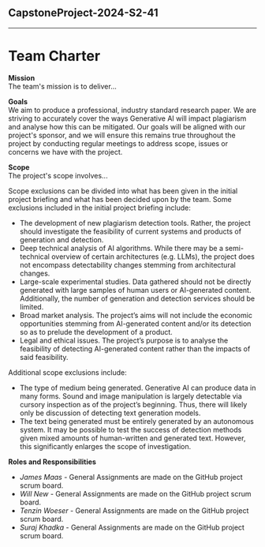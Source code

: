 ## CapstoneProject-2024-S2-41
---
# Team Charter

**Mission**\
The team's mission is to deliver...

**Goals**\
We aim to produce a professional, industry standard research paper. We are striving to accurately cover the ways Generative AI will impact plagiarism and analyse how this can be mitigated.
Our goals will be aligned with our project's sponsor, and we will ensure this remains true throughout the project by conducting regular meetings to address scope, issues or concerns we have with the project.

**Scope**\
The project's scope involves...

Scope exclusions can be divided into what has been given in the initial project briefing and what has been decided upon by the team.
Some exclusions included in the initial project briefing include:
- The development of new plagiarism detection tools. Rather, the project should investigate the feasibility of current systems and products of generation and detection.
- Deep technical analysis of AI algorithms. While there may be a semi-technical overview of certain architectures (e.g. LLMs), the project does not encompass detectability changes stemming from architectural changes. 
- Large-scale experimental studies. Data gathered should not be directly generated with large samples of human users or AI-generated content. Additionally, the number of generation and detection services should be limited. 
- Broad market analysis. The project’s aims will not include the economic opportunities stemming from AI-generated content and/or its detection so as to prelude the development of a product. 
- Legal and ethical issues. The project’s purpose is to analyse the feasibility of detecting AI-generated content rather than the impacts of said feasibility.

Additional scope exclusions include:
- The type of medium being generated. Generative AI can produce data in many forms. Sound and image manipulation is largely detectable via cursory inspection as of the project’s beginning. Thus, there will likely only be discussion of detecting text generation models.
- The text being generated must be entirely generated by an autonomous system. It may be possible to test the success of detection methods given mixed amounts of human-written and generated text. However, this significantly enlarges the scope of investigation.


**Roles and Responsibilities**
  - *James Maas* - General Assignments are made on the GitHub project scrum board.
  - *Will New* - General Assignments are made on the GitHub project scrum board.
  - *Tenzin Woeser* - General Assignments are made on the GitHub project scrum board.
  - *Suraj Khadka* - General Assignments are made on the GitHub project scrum board.
